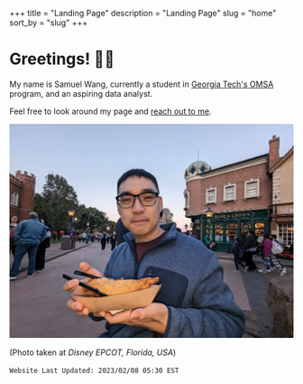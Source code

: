 +++
title = "Landing Page"
description = "Landing Page"
slug = "home"
sort_by = "slug"
+++

# Greetings! 🤜🤛

My name is Samuel Wang, currently a student in [Georgia Tech's OMSA](https://pe.gatech.edu/degrees/analytics) program, and an aspiring data analyst.

Feel free to look around my page and [reach out to me](./contact/).

![](./disney.jpg)

(Photo taken at _Disney EPCOT, Florida, USA_)

`Website Last Updated: 2023/02/08 05:30 EST`
